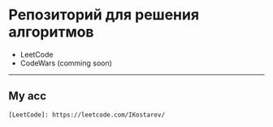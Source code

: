 # Репозиторий для решения алгоритмов

* LeetCode
* CodeWars (comming soon)

----

## My acc
```
[LeetCode]: https://leetcode.com/IKostarev/
```